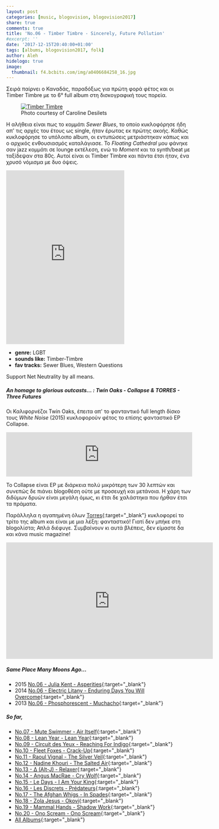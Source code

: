 ```yaml
---
layout: post
categories: [music, blogovision, blogovision2017]
share: true
comments: true
title: 'No.06 - Timber Timbre - Sincerely, Future Pollution'
#excerpt: ''
date: '2017-12-15T20:40:00+01:00'
tags: [albums, blogovision2017, folk]
author: Aleh
hidelogo: true
image:
  thumbnail: f4.bcbits.com/img/a0406684258_16.jpg
---
```

Σειρά παίρνει ο Καναδάς, παραδόξως για πρώτη φορά φέτος και οι Timber Timbre με το 6° full album στη δισκογραφική τους πορεία.

<figure class="center">
	<a href="https://i1.wp.com/dominionated.ca/wp-content/uploads/2017/11/timber-timbre-Caroline-Desilets.jpg"><img src="https://i1.wp.com/dominionated.ca/wp-content/uploads/2017/11/timber-timbre-Caroline-Desilets.jpg" alt="Timber Timbre" /></a>
	<figcaption>Photo courtesy of Caroline Desilets</figcaption>
</figure>

Η αλήθεια είναι πως το κομμάτι *Sewer Blues*, το οποίο κυκλοφόρησε ήδη απ' τις αρχές του έτους ως single, ήταν έρωτας εκ πρώτης ακοής. Καθώς κυκλοφόρησε το υπόλοιπο album, οι εντυπώσεις μετριάστηκαν κάπως και ο αρχικός ενθουσιασμός καταλάγιασε. To *Floating Cathedral* μου φάνηκε σαν jazz κομμάτι σε lounge εκτέλεση, ενώ το *Moment* και τα synth/beat με ταξίδεψαν στα 80ς. Αυτοί είναι οι Timber Timbre και πάντα έτσι ήταν, ένα χρυσό νόμισμα με δυο όψεις.

<iframe class="invisible center" style="border: 0; width: 320px; height: 470px;" src="https://bandcamp.com/EmbeddedPlayer/album=2399484355/size=large/bgcol=ffffff/linkcol=0687f5/tracklist=false/track=2106604117/transparent=true/" seamless><a href="http://timbertimbre.bandcamp.com/album/sincerely-future-pollution">Sincerely, Future Pollution by Timber Timbre</a></iframe>

* **genre:** LGBT
* **sounds like:** Timber-Timbre
* **fav tracks:** Sewer Blues, Western Questions

Support Net Neutrality by all means.

<div class="text-divider"></div>

##### <i class="fa fa-hand-o-right"></i> An homage to glorious outcasts... : Twin Oaks - Collapse & TORRES - Three Futures
Οι Καλιφορνέζοι Twin Oaks, έπειτα απ' το φανταντικό full length δίσκο τους *White Noise* (2015) κυκλοφορούν φέτος το επίσης φανταστικό EP Collapse.

<iframe class="invisible center" style="border: 0; width: 100%; height: 120px;" src="https://bandcamp.com/EmbeddedPlayer/album=1428791289/size=large/bgcol=ffffff/linkcol=0687f5/tracklist=false/artwork=small/track=1035923880/transparent=true/" seamless><a href="http://twinoaks.bandcamp.com/album/collapse">Collapse by Twin Oaks</a></iframe>

Το Collapse είναι EP με διάρκεια πολύ μικρότερη των 30 λεπτών και συνεπώς δε πιάνει blogoθέση ούτε με προσευχή και μετάνοια. H χάρη των διδύμων δρυών είναι μεγάλη όμως, κι έτσι δε χαλάστηκα που ήρθαν έτσι τα πράματα.

Παράλληλα η αγαπημένη όλων [Torres](/music/blogovision/blogovision2013/blogovision2013-no15){:target="_blank"} κυκλοφορεί το τρίτο της album και είναι με μια λέξη: φανταστικό! Γιατί δεν μπήκε στη blogoλίστα; Απλά διέφυγε. Συμβαίνουν κι αυτά βλέπεις, δεν είμαστε δα και κάνα music magazine!

<iframe class="invisible center" width="560" height="315" src="https://www.youtube.com/embed/608BLWdT_OI?rel=0" frameborder="0" gesture="media" allow="encrypted-media" allowfullscreen></iframe>


##### <i class="fa fa-hand-o-right"></i> Same Place Many Moons Ago...

* 2015 [No.06 - Julia Kent - Asperities](/music/blogovision/blogovision2015/blogovision2015-no06){:target="_blank"}
* 2014 [No.06 - Electric Litany - Enduring Days You Will Overcome](/music/blogovision/blogovision2014/blogovision2014-no06){:target="_blank"}
* 2013 [No.06 - Phosphorescent - Muchacho](/music/blogovision/blogovision2013/blogovision2013-no06){:target="_blank"}

##### <i class="fa fa-hand-o-right"></i> So far,

* [No.07 - Mute Swimmer - Air Itself](/music/blogovision/blogovision2017/no07){:target="_blank"}
* [No.08 - Lean Year - Lean Year](/music/blogovision/blogovision2017/no08){:target="_blank"}
* [No.09 - Circuit des Yeux - Reaching For Indigo](/music/blogovision/blogovision2017/no09){:target="_blank"}
* [No.10 - Fleet Foxes - Crack-Up](/music/blogovision/blogovision2017/no10){:target="_blank"}
* [No.11 - Raoul Vignal - The Silver Veil](/music/blogovision/blogovision2017/no11){:target="_blank"}
* [No.12 - Nadine Khouri - The Salted Air](/music/blogovision/blogovision2017/no12){:target="_blank"}
* [No.13 - ∆ (Alt-J) - Relaxer](/music/blogovision/blogovision2017/no13){:target="_blank"}
* [No.14 - Angus MacRae - Cry Wolf](/music/blogovision/blogovision2017/no14){:target="_blank"}
* [No.15 - Le Days - I Am Your King](/music/blogovision/blogovision2017/no15){:target="_blank"}
* [No.16 - Les Discrets - Prédateurs](/music/blogovision/blogovision2017/no16){:target="_blank"}
* [No.17 - The Afghan Whigs - In Spades](/music/blogovision/blogovision2017/no17){:target="_blank"}
* [No.18 - Zola Jesus - Okovi](/music/blogovision/blogovision2017/no18){:target="_blank"}
* [No.19 - Mammal Hands - Shadow Work](/music/blogovision/blogovision2017/no19){:target="_blank"}
* [No.20 - Ono Scream - Ono Scream](/music/blogovision/blogovision2017/no20){:target="_blank"}
* [All Albums](/music/albums/2017){:target="_blank"}